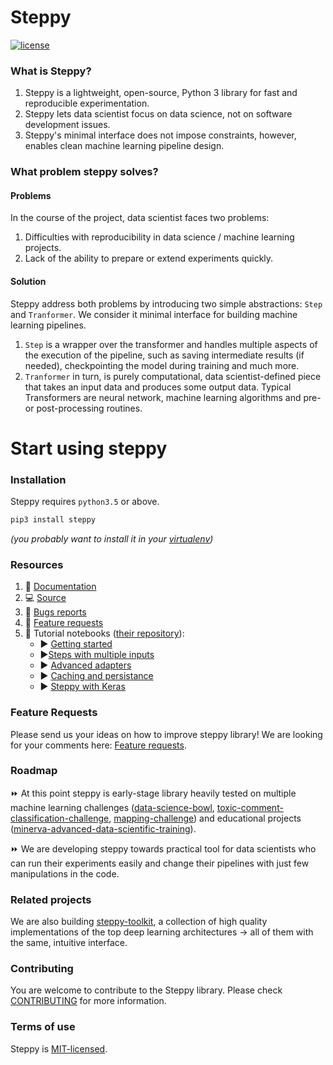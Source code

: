 # Steppy
[![license](https://img.shields.io/github/license/mashape/apistatus.svg?maxAge=2592000)](https://github.com/minerva-ml/steppy/blob/master/LICENSE)

### What is Steppy?
1. Steppy is a lightweight, open-source, Python 3 library for fast and reproducible experimentation.
1. Steppy lets data scientist focus on data science, not on software development issues.
1. Steppy's minimal interface does not impose constraints, however, enables clean machine learning pipeline design.

### What problem steppy solves?
#### Problems
In the course of the project, data scientist faces two problems:
1. Difficulties with reproducibility in data science / machine learning projects.
1. Lack of the ability to prepare or extend experiments quickly.

#### Solution
Steppy address both problems by introducing two simple abstractions: `Step` and `Tranformer`. We consider it minimal interface for building machine learning pipelines.
1. `Step` is a wrapper over the transformer and handles multiple aspects of the execution of the pipeline, such as saving intermediate results (if needed), checkpointing the model during training and much more.
1. `Tranformer` in turn, is purely computational, data scientist-defined piece that takes an input data and produces some output data. Typical Transformers are neural network, machine learning algorithms and pre- or post-processing routines.

# Start using steppy
### Installation
Steppy requires `python3.5` or above.
```bash
pip3 install steppy
```
_(you probably want to install it in your [virtualenv](https://virtualenv.pypa.io/en/stable))_

### Resources
1. :ledger: [Documentation](https://steppy.readthedocs.io/en/latest)
1. :computer: [Source](https://github.com/minerva-ml/steppy)
1. :name_badge: [Bugs reports](https://github.com/minerva-ml/steppy/issues)
1. :rocket: [Feature requests](https://github.com/minerva-ml/steppy/issues)
1. :star2: Tutorial notebooks ([their repository](https://github.com/minerva-ml/steppy-examples)):
    - :arrow_forward: [Getting started](https://github.com/minerva-ml/steppy-examples/blob/master/tutorials/1-getting-started.ipynb)
    -  :arrow_forward:[Steps with multiple inputs](https://github.com/minerva-ml/steppy-examples/blob/master/tutorials/2-multi-step.ipynb)
    - :arrow_forward: [Advanced adapters](https://github.com/minerva-ml/steppy-examples/blob/master/tutorials/3-adapter_advanced.ipynb)
    - :arrow_forward: [Caching and persistance](https://github.com/minerva-ml/steppy-examples/blob/master/tutorials/4-caching-persistence.ipynb)
    - :arrow_forward: [Steppy with Keras](https://github.com/minerva-ml/steppy-examples/blob/master/tutorials/5-steps-with-keras.ipynb)

### Feature Requests
Please send us your ideas on how to improve steppy library! We are looking for your comments here: [Feature requests](https://github.com/minerva-ml/steppy/issues).

### Roadmap
:fast_forward: At this point steppy is early-stage library heavily tested on multiple machine learning challenges ([data-science-bowl](https://github.com/minerva-ml/open-solution-data-science-bowl-2018 "Kaggle's data science bowl 2018"), [toxic-comment-classification-challenge](https://github.com/minerva-ml/open-solution-toxic-comments "Kaggle's Toxic Comment Classification Challenge"), [mapping-challenge](https://github.com/minerva-ml/open-solution-mapping-challenge "CrowdAI's Mapping Challenge")) and educational projects ([minerva-advanced-data-scientific-training](https://github.com/minerva-ml/minerva-training-materials "minerva.ml -> advanced data scientific training")).

:fast_forward: We are developing steppy towards practical tool for data scientists who can run their experiments easily and change their pipelines with just few manipulations in the code.

### Related projects
We are also building [steppy-toolkit](https://github.com/minerva-ml/steppy-toolkit "steppy toolkit"), a collection of high quality implementations of the top deep learning architectures -> all of them with the same, intuitive interface.

### Contributing
You are welcome to contribute to the Steppy library. Please check [CONTRIBUTING](https://github.com/minerva-ml/steppy/blob/master/CONTRIBUTING.md) for more information.

### Terms of use
Steppy is [MIT-licensed](https://github.com/minerva-ml/steppy/blob/master/LICENSE).
